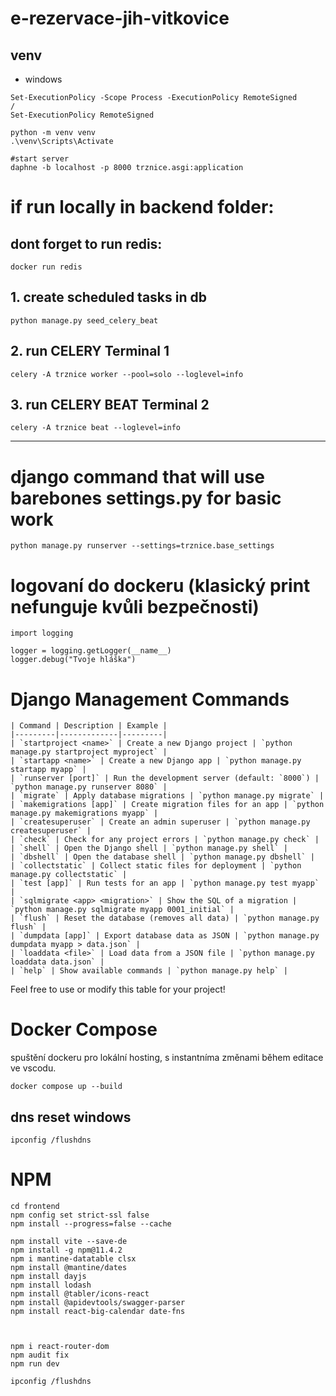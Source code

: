 # e-rezervace-jih-vitkovice

## venv
- windows

```
Set-ExecutionPolicy -Scope Process -ExecutionPolicy RemoteSigned
/
Set-ExecutionPolicy RemoteSigned

python -m venv venv
.\venv\Scripts\Activate

#start server
daphne -b localhost -p 8000 trznice.asgi:application
```

# if run locally in backend folder:
## dont forget to run redis:
```
docker run redis
```

## 1. create scheduled tasks in db
```
python manage.py seed_celery_beat
```
## 2. run CELERY Terminal 1 
```
celery -A trznice worker --pool=solo --loglevel=info
```

## 3. run CELERY BEAT Terminal 2
```
celery -A trznice beat --loglevel=info
```

--------------------------------------------------------------------

# django command that will use barebones settings.py for basic work
```python manage.py runserver --settings=trznice.base_settings```


# logovaní do dockeru (klasický print nefunguje kvůli bezpečnosti)
```
import logging

logger = logging.getLogger(__name__)
logger.debug("Tvoje hláška")
```

# Django Management Commands
```
| Command | Description | Example |
|---------|-------------|---------|
| `startproject <name>` | Create a new Django project | `python manage.py startproject myproject` |
| `startapp <name>` | Create a new Django app | `python manage.py startapp myapp` |
| `runserver [port]` | Run the development server (default: `8000`) | `python manage.py runserver 8080` |
| `migrate` | Apply database migrations | `python manage.py migrate` |
| `makemigrations [app]` | Create migration files for an app | `python manage.py makemigrations myapp` |
| `createsuperuser` | Create an admin superuser | `python manage.py createsuperuser` |
| `check` | Check for any project errors | `python manage.py check` |
| `shell` | Open the Django shell | `python manage.py shell` |
| `dbshell` | Open the database shell | `python manage.py dbshell` |
| `collectstatic` | Collect static files for deployment | `python manage.py collectstatic` |
| `test [app]` | Run tests for an app | `python manage.py test myapp` |
| `sqlmigrate <app> <migration>` | Show the SQL of a migration | `python manage.py sqlmigrate myapp 0001_initial` |
| `flush` | Reset the database (removes all data) | `python manage.py flush` |
| `dumpdata [app]` | Export database data as JSON | `python manage.py dumpdata myapp > data.json` |
| `loaddata <file>` | Load data from a JSON file | `python manage.py loaddata data.json` |
| `help` | Show available commands | `python manage.py help` |
```
Feel free to use or modify this table for your project!



# Docker Compose
 spuštění dockeru pro lokální hosting, s instantníma změnami během editace ve vscodu.
 ```
 docker compose up --build
 ```

## dns reset windows
```
ipconfig /flushdns
```

# NPM

```
cd frontend
npm config set strict-ssl false
npm install --progress=false --cache

npm install vite --save-de
npm install -g npm@11.4.2
npm i mantine-datatable clsx
npm install @mantine/dates
npm install dayjs
npm install lodash
npm install @tabler/icons-react
npm install @apidevtools/swagger-parser
npm install react-big-calendar date-fns



npm i react-router-dom
npm audit fix
npm run dev
```
```
ipconfig /flushdns
```
